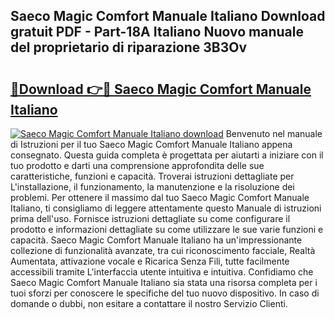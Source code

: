 ## Saeco Magic Comfort Manuale Italiano Download gratuit PDF - Part-18A Italiano Nuovo manuale del proprietario di riparazione 3B3Ov

# <h2><a href="http://dfbghup.blite.top/?on=Saeco+Magic+Comfort+Manuale+Italiano">🔗Download 👉🔴 Saeco Magic Comfort Manuale Italiano</a></h2>

[![Saeco Magic Comfort Manuale Italiano download](https://i.imgur.com/lujVjoI.png)](http://dfbghup.blite.top/?on=Saeco+Magic+Comfort+Manuale+Italiano)
Benvenuto nel manuale di Istruzioni per il tuo Saeco Magic Comfort Manuale Italiano appena consegnato. Questa guida completa è progettata per aiutarti a iniziare con il tuo prodotto e darti una comprensione approfondita delle sue caratteristiche, funzioni e capacità. Troverai istruzioni dettagliate per L'installazione, il funzionamento, la manutenzione e la risoluzione dei problemi. Per ottenere il massimo dal tuo Saeco Magic Comfort Manuale Italiano, ti consigliamo di leggere attentamente questo Manuale di istruzioni prima dell'uso. Fornisce istruzioni dettagliate su come configurare il prodotto e informazioni dettagliate su come utilizzare le sue varie funzioni e capacità. Saeco Magic Comfort Manuale Italiano ha un'impressionante collezione di funzionalità avanzate, tra cui riconoscimento facciale, Realtà Aumentata, attivazione vocale e Ricarica Senza Fili, tutte facilmente accessibili tramite L'interfaccia utente intuitiva e intuitiva. Confidiamo che Saeco Magic Comfort Manuale Italiano sia stata una risorsa completa per i tuoi sforzi per conoscere le specifiche del tuo nuovo dispositivo. In caso di domande o dubbi, non esitare a contattare il nostro Servizio Clienti.
